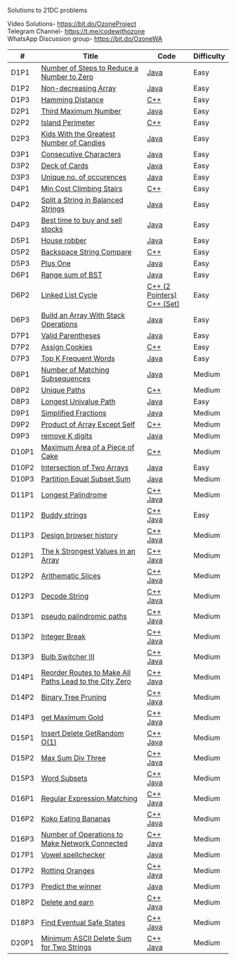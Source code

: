 Solutions to 21DC problems

Video Solutions- https://bit.do/OzoneProject <br>
Telegram Channel- https://t.me/codewithozone <br>
WhatsApp Discussion group- https://bit.do/OzoneWA <br>

| # | Title | Code | Difficulty |
|---| ----- | ---- | ---------- |
|D1P1|[Number of Steps to Reduce a Number to Zero](https://leetcode.com/problems/number-of-steps-to-reduce-a-number-to-zero/) | [Java](./Day1/numberOfSteps.java)|Easy| 
|D1P2|[Non-decreasing Array](https://leetcode.com/problems/non-decreasing-array/) | [Java](./Day1/checkPossibility.java)|Easy|
|D1P3|[Hamming Distance](https://leetcode.com/problems/hamming-distance/)|[C++](./Day1/hammingDistance.cpp)|Easy|
|D2P1|[Third Maximum Number](https://leetcode.com/problems/third-maximum-number/)|[Java](./Day2/thirdMax.java)|Easy|
|D2P2|[Island Perimeter](https://leetcode.com/problems/island-perimeter/)|[C++](./Day2/islandPerimeter.cpp)|Easy|
|D2P3|[Kids With the Greatest Number of Candies](https://leetcode.com/problems/kids-with-the-greatest-number-of-candies/)|[Java](./Day2/kidsWithGreatestCandies.java)|Easy|
|D3P1|[Consecutive Characters](https://leetcode.com/problems/consecutive-characters/) | [Java](./Day3/maxPower.java)|Easy|
|D3P2|[Deck of Cards](https://leetcode.com/problems/x-of-a-kind-in-a-deck-of-cards/) | [Java](./Day3/hasGroupsSizeX.java)|Easy|
|D3P3|[Unique no. of occurences](https://leetcode.com/problems/unique-number-of-occurrences/) | [Java](./Day3/uniqueOccurrences.java)|Easy|
|D4P1|[Min Cost Climbing Stairs](https://leetcode.com/problems/min-cost-climbing-stairs/)|[C++](./Day4/minCostClimbingStairs.cpp)|Easy|
|D4P2|[Split a String in Balanced Strings](https://leetcode.com/problems/split-a-string-in-balanced-strings/)|[Java](./Day4/balancedStrings.java)|Easy|
|D4P3|[Best time to buy and sell stocks](https://leetcode.com/problems/best-time-to-buy-and-sell-stock/) | [Java](./Day4/maxProfit.java)|Easy|
|D5P1|[House robber](https://leetcode.com/problems/house-robber/) | [Java](./Day5/rob.java)|Easy|
|D5P2|[Backspace String Compare](https://leetcode.com/problems/backspace-string-compare/)|[C++](./Day5/backspaceStringCompare.cpp)|Easy|
|D5P3|[Plus One](https://leetcode.com/problems/plus-one/)|[Java](./Day5/plusOne.java)|Easy|
|D6P1|[Range sum of BST](https://leetcode.com/problems/range-sum-of-bst/)|[Java](./Day6/rangeSumBST.java)|Easy|
|D6P2|[Linked List Cycle](https://leetcode.com/problems/linked-list-cycle/)|[C++ (2 Pointers)](./Day6/linkedListCycle_two_pointers.cpp)<br>[C++ (Set)](./Day6/linkedListCycle_set.cpp)|Easy|
|D6P3|[Build an Array With Stack Operations](https://leetcode.com/problems/build-an-array-with-stack-operations/)|[Java](./Day6/buildArray.java)|Easy|
|D7P1|[Valid Parentheses](https://leetcode.com/problems/valid-parentheses/)|[Java](./Day7/isValid.java)|Easy|
|D7P2|[Assign Cookies](https://leetcode.com/problems/assign-cookies/)|[C++](./Day7/assignCookies.cpp)|Easy|
|D7P3|[Top K Frequent Words](https://leetcode.com/problems/top-k-frequent-words/)|[Java](./Day7/topKFrequent.java)|Easy|
|D8P1|[Number of Matching Subsequences](https://leetcode.com/problems/number-of-matching-subsequences/)|[Java](./Day8/numMatchingSubseq.java)|Medium|
|D8P2|[Unique Paths](https://leetcode.com/problems/unique-paths/)|[C++](./Day8/uniquePaths.cpp)|Medium|
|D8P3|[Longest Univalue Path](https://leetcode.com/problems/longest-univalue-path/)|[Java](./Day8/longestUnivaluePath.java)|Easy|
|D9P1|[Simplified Fractions](https://leetcode.com/problems/simplified-fractions/)|[Java](./Day9/simplifiedFractions.java)|Medium|
|D9P2|[Product of Array Except Self](https://leetcode.com/problems/product-of-array-except-self/)|[C++](./Day9/productArrayExceptSelf.cpp)|Medium|
|D9P3|[remove K digits](https://leetcode.com/problems/remove-k-digits/)|[Java](./Day9/removeKdigits.java)|Medium|
|D10P1|[Maximum Area of a Piece of Cake](https://leetcode.com/problems/maximum-area-of-a-piece-of-cake-after-horizontal-and-vertical-cuts/)|[C++](./Day10/maximumArea.cpp)|Medium|
|D10P2|[Intersection of Two Arrays](https://leetcode.com/problems/intersection-of-two-arrays-ii/)|[Java](./Day10/intersect.java)|Easy|
|D10P3|[Partition Equal Subset Sum](https://leetcode.com/problems/partition-equal-subset-sum/)|[Java](./Day10/equalSubsetSum.java)|Medium|
|D11P1|[Longest Palindrome](https://leetcode.com/problems/longest-palindrome/)|[C++](./Day11/longestPalindrome.cpp)<br>[Java](./Day11/longestPalindrome.java)|Medium|
|D11P2|[Buddy strings](https://leetcode.com/problems/buddy-strings/)|[C++](./Day11/buddyStrings.cpp)<br>[Java](./Day11/buddyStrings.java)|Easy|
|D11P3|[Design browser history](https://leetcode.com/problems/design-browser-history/)|[C++](./Day11/BrowserHistory.cpp)<br>[Java](./Day11/BrowserHistory.java)|Medium|
|D12P1|[The k Strongest Values in an Array](https://leetcode.com/problems/the-k-strongest-values-in-an-array/)|[C++](./Day12/getStrongest.cpp)<br>[Java](./Day12/getStrongest.java)|Medium|
|D12P2|[Arithematic Slices](https://leetcode.com/problems/arithmetic-slices/)|[C++](./Day12/arithematicSlices.cpp)<br>[Java](./Day12/arithematicSlices.java)|Medium|
|D12P3|[Decode String](https://leetcode.com/problems/decode-string/)|[C++](./Day12/decodeString.cpp)<br>[Java](./Day12/decodeString.java)|Medium|
|D13P1|[pseudo palindromic paths](https://leetcode.com/problems/pseudo-palindromic-paths-in-a-binary-tree/)|[C++](./Day13/pseudoPalindromicPaths.cpp)<br>[Java](./Day13/pseudoPalindromicPaths.java)|Medium|
|D13P2|[Integer Break](https://leetcode.com/problems/integer-break/)|[C++](./Day13/integerBreak.cpp)<br>[Java](./Day13/integerBreak.java)|Medium|
|D13P3|[Bulb Switcher III](https://leetcode.com/problems/bulb-switcher-iii/)|[C++](./Day13/numTimesAllBlue.cpp)<br>[Java](./Day13/numTimesAllBlue.java)|Medium|
|D14P1|[Reorder Routes to Make All Paths Lead to the City Zero](https://leetcode.com/problems/reorder-routes-to-make-all-paths-lead-to-the-city-zero/)|[C++](./Day14/minReorder.cpp)<br>[Java](./Day14/minReorder.java)|Medium|
|D14P2|[Binary Tree Pruning](https://leetcode.com/problems/binary-tree-pruning/)|[C++](./Day14/pruneTree.cpp)<br>[Java](./Day14/pruneTree.java)|Medium|
|D14P3|[get Maximum Gold](https://leetcode.com/problems/path-with-maximum-gold/)|[C++](./Day14/getMaximumGold.cpp)<br>[Java](./Day14/getMaximumGold.java)|Medium|
|D15P1|[Insert Delete GetRandom O(1)](https://leetcode.com/problems/insert-delete-getrandom-o1/)|[C++](./Day15/RandomizedSet.cpp)<br>[Java](./Day15/RandomizedSet.java)|Medium|
|D15P2|[Max Sum Div Three](https://leetcode.com/problems/greatest-sum-divisible-by-three/)|[C++](./Day15/maxSumDivThree.cpp)<br>[Java](./Day15/maxSumDivThree.java)|Medium|
|D15P3|[Word Subsets](https://leetcode.com/problems/word-subsets/)|[C++](./Day15/wordSubsets.cpp)<br>[Java](./Day15/wordSubsets.java)|Medium|
|D16P1|[Regular Expression Matching](https://leetcode.com/problems/regular-expression-matching/)|[C++](./Day16/kokoEatingBananas.cpp)<br>[Java](./Day16/kokoEatingBananas.java)|Medium|
|D16P2|[Koko Eating Bananas](https://leetcode.com/problems/koko-eating-bananas/)|[C++](./Day16/isMatch.cpp)<br>[Java](./Day16/isMatch.java)|Medium|
|D16P3|[Number of Operations to Make Network Connected](https://leetcode.com/problems/number-of-operations-to-make-network-connected/)|[C++](./Day16/makeNetworkConnected.cpp)<br>[Java](./Day16/makeNetworkConnected.java)|Medium|
|D17P1|[Vowel spellchecker](https://leetcode.com/problems/vowel-spellchecker/)|[Java](./Day17/spellchecker.java)|Medium|
|D17P2|[Rotting Oranges](https://leetcode.com/problems/rotting-oranges/)|[C++](./Day17/rottingOranges.cpp)<br>[Java](./Day17/rottingOranges.java)|Medium|
|D17P3|[Predict the winner](https://leetcode.com/problems/predict-the-winner/)|[Java](./Day17/PredictTheWinner.java)|Medium|
|D18P2|[Delete and earn](https://leetcode.com/problems/delete-and-earn/)|[C++](./Day18/deleteAndEarn.cpp)<br>[Java](./Day18/deleteAndEarn.java)|Medium|
|D18P3|[Find Eventual Safe States](https://leetcode.com/problems/find-eventual-safe-states/)|[C++](./Day18/findEventualSafeStates.cpp)<br>[Java](./Day18/findEventualSafeStates.java)|Medium|
|D20P1|[Minimum ASCII Delete Sum for Two Strings](https://leetcode.com/problems/minimum-ascii-delete-sum-for-two-strings/)|[C++](./Day20/minimumDeleteSum.cpp)<br>[Java](./Day20/minimumDeleteSum.java)|Medium|